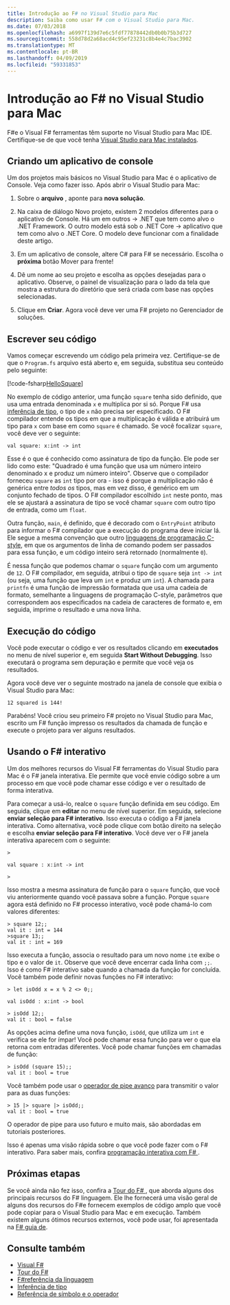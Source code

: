 ```yaml
---
title: Introdução ao F# no Visual Studio para Mac
description: Saiba como usar F# com o Visual Studio para Mac.
ms.date: 07/03/2018
ms.openlocfilehash: a6997f139d7e6c5fdf77878442db0b0b75b3d727
ms.sourcegitcommit: 558d78d2a68acd4c95ef23231c8b4e4c7bac3902
ms.translationtype: MT
ms.contentlocale: pt-BR
ms.lasthandoff: 04/09/2019
ms.locfileid: "59331853"
---
```

# <a name="get-started-with-f-in-visual-studio-for-mac"></a>Introdução ao F# no Visual Studio para Mac

F#e o Visual F# ferramentas têm suporte no Visual Studio para Mac IDE. Certifique-se de que você tenha [Visual Studio para Mac instalados](install-fsharp.md#install-f-with-visual-studio-for-mac).

## <a name="creating-a-console-application"></a>Criando um aplicativo de console

Um dos projetos mais básicos no Visual Studio para Mac é o aplicativo de Console.  Veja como fazer isso.  Após abrir o Visual Studio para Mac:

1. Sobre o **arquivo** , aponte para **nova solução**.

2. Na caixa de diálogo Novo projeto, existem 2 modelos diferentes para o aplicativo de Console.  Há um em outros -> .NET que tem como alvo o .NET Framework.  O outro modelo está sob o .NET Core -> aplicativo que tem como alvo o .NET Core.  O modelo deve funcionar com a finalidade deste artigo.

3. Em um aplicativo de console, altere C# para F# se necessário.  Escolha o **próxima** botão Mover para frente!  

4. Dê um nome ao seu projeto e escolha as opções desejadas para o aplicativo.  Observe, o painel de visualização para o lado da tela que mostra a estrutura do diretório que será criada com base nas opções selecionadas.  

5. Clique em **Criar**.  Agora você deve ver uma F# projeto no Gerenciador de soluções.

## <a name="writing-your-code"></a>Escrever seu código

Vamos começar escrevendo um código pela primeira vez.  Certifique-se de que o `Program.fs` arquivo está aberto e, em seguida, substitua seu conteúdo pelo seguinte:

[!code-fsharp[HelloSquare](../../../samples/snippets/fsharp/getting-started/hello-square.fs)]

No exemplo de código anterior, uma função `square` tenha sido definido, que usa uma entrada denominada `x` e multiplica por si só.  Porque F# usa [inferência de tipo](../language-reference/type-inference.md), o tipo de `x` não precisa ser especificado.  O F# compilador entende os tipos em que a multiplicação é válida e atribuirá um tipo para `x` com base em como `square` é chamado.  Se você focalizar `square`, você deve ver o seguinte:

```
val square: x:int -> int
```

Esse é o que é conhecido como assinatura de tipo da função.  Ele pode ser lido como este: "Quadrado é uma função que usa um número inteiro denominado x e produz um número inteiro".  Observe que o compilador forneceu `square` as `int` tipo por ora - isso é porque a multiplicação não é genérica entre *todos os* tipos, mas em vez disso, é genérico em um conjunto fechado de tipos.  O F# compilador escolhido `int` neste ponto, mas ele se ajustará a assinatura de tipo se você chamar `square` com outro tipo de entrada, como um `float`.

Outra função, `main`, é definido, que é decorado com o `EntryPoint` atributo para informar o F# compilador que a execução do programa deve iniciar lá.  Ele segue a mesma convenção que outro [linguagens de programação C-style](https://en.wikipedia.org/wiki/Entry_point#C_and_C.2B.2B), em que os argumentos de linha de comando podem ser passados para essa função, e um código inteiro será retornado (normalmente `0`).

É nessa função que podemos chamar o `square` função com um argumento de `12`.  O F# compilador, em seguida, atribui o tipo de `square` seja `int -> int` (ou seja, uma função que leva um `int` e produz um `int`).  A chamada para `printfn` é uma função de impressão formatada que usa uma cadeia de formato, semelhante a linguagens de programação C-style, parâmetros que correspondem aos especificados na cadeia de caracteres de formato e, em seguida, imprime o resultado e uma nova linha.

## <a name="running-your-code"></a>Execução do código

Você pode executar o código e ver os resultados clicando em **executados** no menu de nível superior e, em seguida **Start Without Debugging**.  Isso executará o programa sem depuração e permite que você veja os resultados.

Agora você deve ver o seguinte mostrado na janela de console que exibia o Visual Studio para Mac:

```
12 squared is 144!
```

Parabéns!  Você criou seu primeiro F# projeto no Visual Studio para Mac, escrito um F# função impresso os resultados da chamada de função e execute o projeto para ver alguns resultados.

## <a name="using-f-interactive"></a>Usando o F# interativo

Um dos melhores recursos do Visual F# ferramentas do Visual Studio para Mac é o F# janela interativa.  Ele permite que você envie código sobre a um processo em que você pode chamar esse código e ver o resultado de forma interativa.

Para começar a usá-lo, realce o `square` função definida em seu código.  Em seguida, clique em **editar** no menu de nível superior.  Em seguida, selecione **enviar seleção para F# interativo**.  Isso executa o código a F# janela interativa.  Como alternativa, você pode clique com botão direito na seleção e escolha **enviar seleção para F# interativo**.  Você deve ver o F# janela interativa aparecem com o seguinte:

```
>

val square : x:int -> int

>
```

Isso mostra a mesma assinatura de função para o `square` função, que você viu anteriormente quando você passava sobre a função.  Porque `square` agora está definido no F# processo interativo, você pode chamá-lo com valores diferentes:

```
> square 12;;
val it : int = 144
>square 13;;
val it : int = 169
```

Isso executa a função, associa o resultado para um novo nome `it`e exibe o tipo e o valor de `it`.  Observe que você deve encerrar cada linha com `;;`.  Isso é como F# interativo sabe quando a chamada da função for concluída.  Você também pode definir novas funções no F# interativo:

```
> let isOdd x = x % 2 <> 0;;

val isOdd : x:int -> bool

> isOdd 12;;
val it : bool = false
```

As opções acima define uma nova função, `isOdd`, que utiliza um `int` e verifica se ele for ímpar!  Você pode chamar essa função para ver o que ela retorna com entradas diferentes.  Você pode chamar funções em chamadas de função:

```
> isOdd (square 15);;
val it : bool = true
```

Você também pode usar o [operador de pipe avanço](../language-reference/symbol-and-operator-reference/index.md) para transmitir o valor para as duas funções:

```
> 15 |> square |> isOdd;;
val it : bool = true
```

O operador de pipe para uso futuro e muito mais, são abordadas em tutoriais posteriores.

Isso é apenas uma visão rápida sobre o que você pode fazer com o F# interativo.  Para saber mais, confira [programação interativa com F# ](../tutorials/fsharp-interactive/index.md).

## <a name="next-steps"></a>Próximas etapas

Se você ainda não fez isso, confira a [Tour do F# ](../tour.md), que aborda alguns dos principais recursos do F# linguagem.  Ele lhe fornecerá uma visão geral de alguns dos recursos do F#e fornecem exemplos de código amplo que você pode copiar para o Visual Studio para Mac e em execução.  Também existem alguns ótimos recursos externos, você pode usar, foi apresentada na [ F# guia de](../index.md).

## <a name="see-also"></a>Consulte também

- [Visual F#](../index.md)
- [Tour do F#](../tour.md)
- [F#referência da linguagem](../language-reference/index.md)
- [Inferência de tipo](../language-reference/type-inference.md)
- [Referência de símbolo e o operador](../language-reference/symbol-and-operator-reference/index.md)
